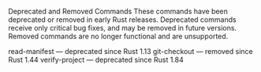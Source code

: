 Deprecated and Removed Commands
These commands have been deprecated or removed in early Rust releases. Deprecated commands receive only critical bug fixes, and may be removed in future versions. Removed commands are no longer functional and are unsupported.

read-manifest — deprecated since Rust 1.13
git-checkout — removed since Rust 1.44
verify-project — deprecated since Rust 1.84
